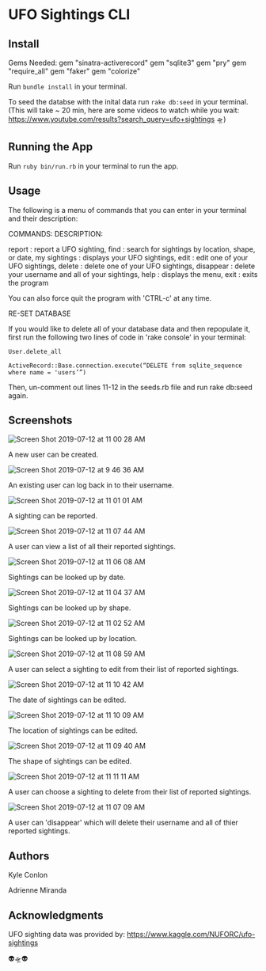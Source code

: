 UFO Sightings CLI
========================

## Install

Gems Needed: 
    gem "sinatra-activerecord"
    gem "sqlite3"
    gem "pry"
    gem "require_all"
    gem "faker"
    gem "colorize"

Run `bundle install` in your terminal.

To seed the databse with the inital data run `rake db:seed` in your terminal. (This will take ~ 20 min, here are some videos to watch while you wait: https://www.youtube.com/results?search_query=ufo+sightings 🛸)

## Running the App

Run `ruby bin/run.rb` in your terminal to run the app.

## Usage

The following is a menu of commands that you can enter in your terminal and their description:

COMMANDS:         DESCRIPTION:

report :          report a UFO sighting,
find :            search for sightings by location, shape, or date,
my sightings :    displays your UFO sightings,
edit :            edit one of your UFO sightings,
delete :          delete one of your UFO sightings,
disappear :       delete your username and all of your sightings,
help :            displays the menu,
exit :            exits the program

You can also force quit the program with 'CTRL-c' at any time.

RE-SET DATABASE

If you would like to delete all of your database data and then repopulate it, first run the following two lines of code in 'rake console' in your terminal:

`User.delete_all`

`ActiveRecord::Base.connection.execute(“DELETE from sqlite_sequence where name = 'users’”)`

Then, un-comment out lines 11-12 in the seeds.rb file and run rake db:seed again.

## Screenshots

![Screen Shot 2019-07-12 at 11 00 28 AM](https://user-images.githubusercontent.com/50639575/61140762-0e19c700-a49a-11e9-88a4-a24d1e3ef7b6.png) 

A new user can be created.

![Screen Shot 2019-07-12 at 9 46 36 AM](https://user-images.githubusercontent.com/50639575/61140253-1a515480-a499-11e9-94f1-f61ff1e3c87d.png) 

An existing user can log back in to their username.

![Screen Shot 2019-07-12 at 11 01 01 AM](https://user-images.githubusercontent.com/50639575/61140158-eb3ae300-a498-11e9-881c-ea956fa70ec8.png) 

A sighting can be reported.

![Screen Shot 2019-07-12 at 11 07 44 AM](https://user-images.githubusercontent.com/50639575/61140585-ac595d00-a499-11e9-84db-51aff8881d30.png)

A user can view a list of all their reported sightings.

![Screen Shot 2019-07-12 at 11 06 08 AM](https://user-images.githubusercontent.com/50639575/61140672-d6ab1a80-a499-11e9-907c-536d631eff2e.png) 

Sightings can be looked up by date.

![Screen Shot 2019-07-12 at 11 04 37 AM](https://user-images.githubusercontent.com/50639575/61140700-e591cd00-a499-11e9-8782-d5c0dd8e4725.png)

Sightings can be looked up by shape.

![Screen Shot 2019-07-12 at 11 02 52 AM](https://user-images.githubusercontent.com/50639575/61140730-f9d5ca00-a499-11e9-9490-cdec0648e9cf.png)

Sightings can be looked up by location.

![Screen Shot 2019-07-12 at 11 08 59 AM](https://user-images.githubusercontent.com/50639575/61141091-c8113300-a49a-11e9-91a5-a9bf5cdf8b2a.png)

A user can select a sighting to edit from their list of reported sightings.

![Screen Shot 2019-07-12 at 11 10 42 AM](https://user-images.githubusercontent.com/50639575/61140368-597fa580-a499-11e9-97c1-7a54347a4cad.png) 

The date of sightings can be edited.

![Screen Shot 2019-07-12 at 11 10 09 AM](https://user-images.githubusercontent.com/50639575/61140408-68665800-a499-11e9-876b-6c4278678a20.png) 

The location of sightings can be edited.

![Screen Shot 2019-07-12 at 11 09 40 AM](https://user-images.githubusercontent.com/50639575/61141198-09094780-a49b-11e9-8b59-6a01ec436dbd.png)

The shape of sightings can be edited.

![Screen Shot 2019-07-12 at 11 11 11 AM](https://user-images.githubusercontent.com/50639575/61140292-38b75000-a499-11e9-91cb-c80d222a2ad9.png) 

A user can choose a sighting to delete from their list of reported sightings.

![Screen Shot 2019-07-12 at 11 07 09 AM](https://user-images.githubusercontent.com/50639575/61140619-be3b0000-a499-11e9-8e6e-23e61d0b3006.png) 

A user can 'disappear' which will delete their username and all of thier reported sightings.


## Authors

Kyle Conlon

Adrienne Miranda

## Acknowledgments

UFO sighting data was provided by: https://www.kaggle.com/NUFORC/ufo-sightings

👽🛸👽

